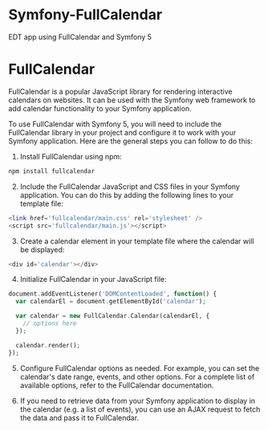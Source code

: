 # Symfony-FullCalendar
EDT app using FullCalendar and Symfony 5

# FullCalendar
FullCalendar is a popular JavaScript library for rendering interactive calendars on websites. It can be used with the Symfony web framework to add calendar functionality to your Symfony application.

To use FullCalendar with Symfony 5, you will need to include the FullCalendar library in your project and configure it to work with your Symfony application. Here are the general steps you can follow to do this:

1. Install FullCalendar using npm:
```bash
npm install fullcalendar
```
2. Include the FullCalendar JavaScript and CSS files in your Symfony application. You can do this by adding the following lines to your template file:
```php
<link href='fullcalendar/main.css' rel='stylesheet' />
<script src='fullcalendar/main.js'></script>
```
3. Create a calendar element in your template file where the calendar will be displayed:
```php
<div id='calendar'></div>
```
4. Initialize FullCalendar in your JavaScript file:
```php
document.addEventListener('DOMContentLoaded', function() {
  var calendarEl = document.getElementById('calendar');

  var calendar = new FullCalendar.Calendar(calendarEl, {
    // options here
  });

  calendar.render();
});
```
5. Configure FullCalendar options as needed. For example, you can set the calendar's date range, events, and other options. For a complete list of available options, refer to the FullCalendar documentation.

6. If you need to retrieve data from your Symfony application to display in the calendar (e.g. a list of events), you can use an AJAX request to fetch the data and pass it to FullCalendar.
